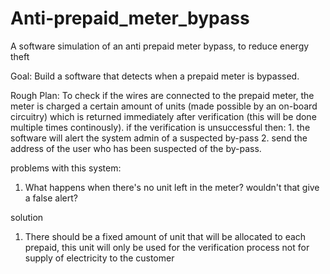 # Anti-prepaid_meter_bypass
A software simulation of an anti prepaid meter bypass, to reduce energy theft

 Goal: Build a software that detects when a prepaid meter is bypassed.

Rough Plan:
    To check if the wires are connected to the prepaid meter, the meter is charged a certain amount of units (made possible by an on-board circuitry)
which is returned immediately after verification (this will be done multiple times continously). if the verification is unsuccessful then:
    1. the software will alert the system admin of a suspected by-pass
    2. send the address of the user who has been suspected of the by-pass.

problems with this system:
1. What happens when there's no unit left in the meter? wouldn't that give a false alert?

solution
1. There should be a fixed amount of unit that will be allocated to each prepaid, this unit will only be used for the verification process not for 
   supply of electricity to the customer 
